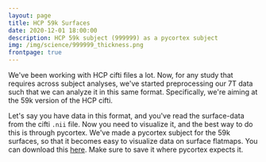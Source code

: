 ```yaml
---
layout: page
title: HCP 59k Surfaces
date: 2020-12-01 18:00:00
description: HCP 59k subject (999999) as a pycortex subject
img: /img/science/999999_thickness.png
frontpage: true
---
```


We've been working with HCP cifti files a lot. Now, for any study that requires across subject analyses, we've started preprocessing our 7T data such that we can analyze it in this same format. Specifically, we're aiming at the 59k version of the HCP cifti. 

Let's say you have data in this format, and you've read the surface-data from the cifti `.nii` file. Now you need to visualize it, and the best way to do this is through pycortex. We've made a pycortex subject for the 59k surfaces, so that it becomes easy to visualize data on surface flatmaps. You can download this [here](https://figshare.com/articles/dataset/59k_HCP_subject_entry_for_pycortex_database/13372958). Make sure to save it where pycortex expects it. 

<div class="img_row">
	<img class="col one" src="{{ site.baseurl }}/img/science/999999/999999_curv.png" alt="" title="curvature flatmap"/>
	<img class="col one" src="{{ site.baseurl }}/img/science/999999/999999_thickness.png" alt="" title="thickness flatmap"/>
	<img class="col one" src="{{ site.baseurl }}/img/science/999999/999999_myelin.png" alt="" title="'myelin' flatmap"/>
</div>



